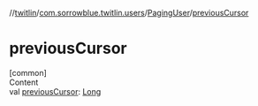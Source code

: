 //[twitlin](../../index.md)/[com.sorrowblue.twitlin.users](../index.md)/[PagingUser](index.md)/[previousCursor](previous-cursor.md)



# previousCursor  
[common]  
Content  
val [previousCursor](previous-cursor.md): [Long](https://kotlinlang.org/api/latest/jvm/stdlib/kotlin/-long/index.html)  



